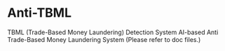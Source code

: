 # Anti-TBML
TBML (Trade-Based Money Laundering) Detection System
AI-based Anti Trade-Based Money Laundering System (Please refer to doc files.)
